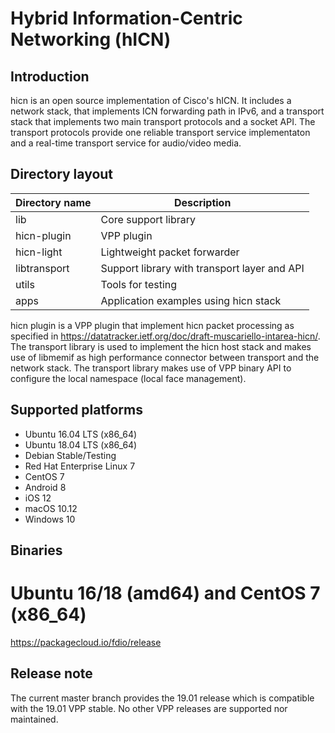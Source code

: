 Hybrid Information-Centric Networking (hICN)
========================

## Introduction
hicn is an open source implementation of Cisco's hICN. It includes a network
stack, that implements ICN forwarding path in IPv6, and a transport stack
that implements two main transport protocols and a socket API.
The transport protocols provide one reliable transport service implementaton
and a real-time transport service for audio/video media.

## Directory layout

| Directory name         | Description                                    |
| ---------------------- | ---------------------------------------------- |
|      lib               | Core support library                           |
|      hicn-plugin       | VPP plugin                                     |
|      hicn-light        | Lightweight packet forwarder                   |
|      libtransport      | Support library with transport layer and API   |
|      utils             | Tools for testing                              |
|      apps              | Application examples using hicn stack          |

hicn plugin is a VPP plugin that implement hicn packet processing 
as specified in https://datatracker.ietf.org/doc/draft-muscariello-intarea-hicn/.
The transport library is used to implement the hicn host stack and
makes use of libmemif as high performance connector between transport
and the network stack. The transport library makes use of VPP binary
API to configure the local namespace (local face management).

## Supported platforms

- Ubuntu 16.04 LTS (x86_64)
- Ubuntu 18.04 LTS (x86_64)
- Debian Stable/Testing
- Red Hat Enterprise Linux 7
- CentOS 7
- Android 8
- iOS 12
- macOS 10.12
- Windows 10

## Binaries
# Ubuntu 16/18 (amd64) and CentOS 7 (x86_64)
https://packagecloud.io/fdio/release

## Release note
The current master branch provides the 19.01 release
which is compatible with the 19.01 VPP stable.
No other VPP releases are supported nor maintained.